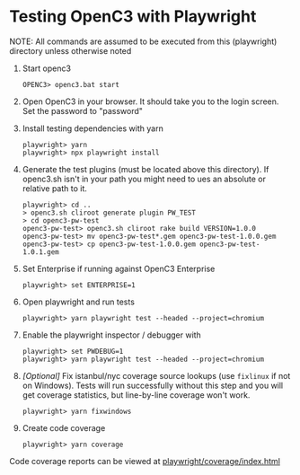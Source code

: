 # Testing OpenC3 with Playwright

NOTE: All commands are assumed to be executed from this (playwright) directory unless otherwise noted

1.  Start openc3

        OPENC3> openc3.bat start

1.  Open OpenC3 in your browser. It should take you to the login screen. Set the password to "password"

1.  Install testing dependencies with yarn

        playwright> yarn
        playwright> npx playwright install

1.  Generate the test plugins (must be located above this directory). If openc3.sh isn't in your path you might need to ues an absolute or relative path to it.

        playwright> cd ..
        > openc3.sh cliroot generate plugin PW_TEST
        > cd openc3-pw-test
        openc3-pw-test> openc3.sh cliroot rake build VERSION=1.0.0
        openc3-pw-test> mv openc3-pw-test*.gem openc3-pw-test-1.0.0.gem
        openc3-pw-test> cp openc3-pw-test-1.0.0.gem openc3-pw-test-1.0.1.gem

1.  Set Enterprise if running against OpenC3 Enterprise

        playwright> set ENTERPRISE=1

1.  Open playwright and run tests

        playwright> yarn playwright test --headed --project=chromium

1.  Enable the playwright inspector / debugger with

        playwright> set PWDEBUG=1
        playwright> yarn playwright test --headed --project=chromium

1.  _[Optional]_ Fix istanbul/nyc coverage source lookups (use `fixlinux` if not on Windows).
    Tests will run successfully without this step and you will get coverage statistics, but line-by-line coverage won't work.

        playwright> yarn fixwindows

1.  Create code coverage

        playwright> yarn coverage

Code coverage reports can be viewed at [playwright/coverage/index.html](./coverage/index.html)
